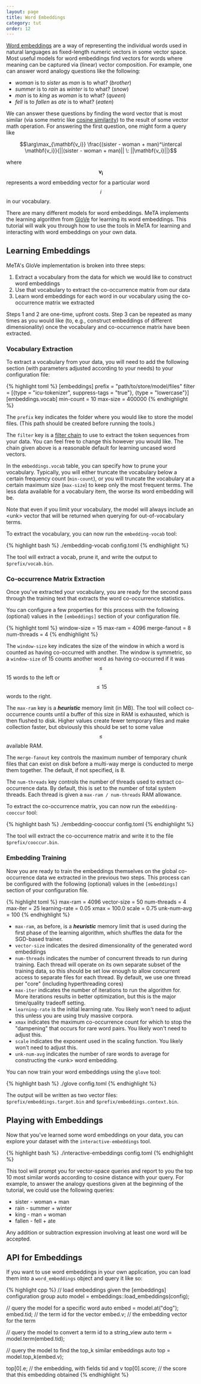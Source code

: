 ```yaml
---
layout: page
title: Word Embeddings
category: tut
order: 12
---
```


[Word embeddings][word-embeddings] are a way of representing the individual
words used in natural languages as fixed-length numeric vectors in some
vector space.  Most useful models for word embeddings find vectors for
words where meaning can be captured via (linear) vector composition. For
example, one can answer word analogy questions like the following:

- *woman* is to *sister* as *man* is to what? (*brother*)
- *summer* is to *rain* as *winter* is to what? (*snow*)
- *man* is to *king* as *woman* is to what? (*queen*)
- *fell* is to *fallen* as *ate* is to what? (*eaten*)

We can answer these questions by finding the word vector that is most
similar (via some metric like [cosine similarity][cosine]) to the result of
some vector math operation. For answering the first question, one might
form a query like

$$\arg\max_{\mathbf{v_i}} \frac{(sister - woman + man)^\intercal
\mathbf{v_i}}{||(sister - woman + man)|| \: ||\mathbf{v_i}||}$$

where $$\mathbf{v_i}$$ represents a word embedding vector for a particular
word $$i$$ in our vocabulary.

There are many different models for word embeddings. MeTA implements
the learning algorithm from [GloVe][glove] for learning its word
embeddings. This tutorial will walk you through how to use the tools in
MeTA for learning and interacting with word embeddings on your own data.

## Learning Embeddings

MeTA's GloVe implementation is broken into three steps:

1. Extract a vocabulary from the data for which we would like to construct
   word embeddings
2. Use that vocabulary to extract the co-occurrence matrix from our data
3. Learn word embeddings for each word in our vocabulary using the
   co-occurrence matrix we extracted

Steps 1 and 2 are one-time, upfront costs. Step 3 can be repeated as many
times as you would like (to, e.g., construct embeddings of different
dimensionality) once the vocabulary and co-occurrence matrix have been
extracted.

### Vocabulary Extraction

To extract a vocabulary from your data, you will need to add the following
section (with parameters adjusted according to your needs) to your
configuration file:

{% highlight toml %}
[embeddings]
prefix = "path/to/store/model/files"
filter = [{type = "icu-tokenizer", suppress-tags = "true"},
          {type = "lowercase"}]
[embeddings.vocab]
min-count = 10
max-size = 400000
{% endhighlight %}

The `prefix` key indicates the folder where you would like to store the
model files. (This path should be created before running the tools.)

The `filter` key is a [filter chain][filter-chains] to use to extract the
token sequences from your data. You can feel free to change this however
you would like. The chain given above is a reasonable default for learning
uncased word vectors.

In the `embeddings.vocab` table, you can specify how to prune your
vocabulary. Typically, you will either truncate the vocabulary below a
certain frequency count (`min-count`), or you will truncate the vocabulary
at a certain maximum size (`max-size`) to keep only the most frequent
terms. The less data available for a vocabulary item, the worse its word
embedding will be.

Note that even if you limit your vocabulary, the model will always include
an \<unk\> vector that will be returned when querying for out-of-vocabulary
terms.

To extract the vocabulary, you can now run the `embedding-vocab` tool:

{% highlight bash %}
./embedding-vocab config.toml
{% endhighlight %}

The tool will extract a vocab, prune it, and write the output to
`$prefix/vocab.bin`.

### Co-occurrence Matrix Extraction
Once you've extracted your vocabulary, you are ready for the second pass
through the training text that extracts the word co-occurrence statistics.

You can configure a few properties for this process with the following
(optional) values in the `[embeddings]` section of your configuration file.

{% highlight toml %}
window-size = 15
max-ram = 4096
merge-fanout = 8
num-threads = 4
{% endhighlight %}

The `window-size` key indicates the size of the window in which a word is
counted as having co-occurred with another. The window is symmetric, so a
`window-size` of 15 counts another word as having co-occurred if it was
$$\leq$$ 15 words to the left or $$\leq 15$$ words to the right.

The `max-ram` key is a ***heuristic*** memory limit (in MB). The tool will
collect co-occurrence counts until a buffer of this size in RAM is
exhausted, which is then flushed to disk. Higher values create fewer
temporary files and make collection faster, but obviously this should be
set to some value $$\leq$$ available RAM.

The `merge-fanout` key controls the maximum number of temporary chunk files
that can exist on disk before a multi-way merge is conducted to merge them
together. The default, if not specified, is 8.

The `num-threads` key controls the number of threads used to extract
co-occurrence data. By default, this is set to the number of total system
threads. Each thread is given a `max-ram / num-threads` RAM allowance.

To extract the co-occurrence matrix, you can now run the
`embedding-cooccur` tool:

{% highlight bash %}
./embedding-cooccur config.toml
{% endhighlight %}

The tool will extract the co-occurrence matrix and write it to the file
`$prefix/cooccur.bin`.

### Embedding Training

Now you are ready to train the embeddings themselves on the global
co-occurrence data we extracted in the previous two steps. This process can
be configured with the following (optional) values in the `[embeddings]`
section of your configuration file.

{% highlight toml %}
max-ram = 4096
vector-size = 50
num-threads = 4
max-iter = 25
learning-rate = 0.05
xmax = 100.0
scale = 0.75
unk-num-avg = 100
{% endhighlight %}

- `max-ram`, as before, is a ***heuristic*** memory limit that is used
    during the first phase of the learning algorithm, which shuffles the
    data for the SGD-based trainer.
- `vector-size` indicates the desired dimensionality of the generated word
    embeddings
- `num-threads` indicates the number of concurrent threads to run during
    training. Each thread will operate on its own separate subset of the
    training data, so this should be set low enough to allow concurrent
    access to separate files for each thread. By default, we use one thread
    per "core" (including hyperthreading cores)
- `max-iter` indicates the number of iterations to run the algorithm for.
    More iterations results in better optimization, but this is the major
    time/quality tradeoff setting.
- `learning-rate` is the initial learning rate. You likely won't need to
    adjust this unless you are using truly massive corpora.
- `xmax` indicates the maximum co-occurrence count for which to stop the
    "dampening" that occurs for rare word pairs. You likely won't need to
    adjust this.
- `scale` indicates the exponent used in the scaling function. You likely
    won't need to adjust this.
- `unk-num-avg` indicates the number of rare words to average for
    constructing the \<unk\> word embedding.

You can now train your word embeddings using the `glove` tool:

{% highlight bash %}
./glove config.toml
{% endhighlight %}

The output will be written as two vector files:
`$prefix/embeddings.target.bin` and `$prefix/embeddings.context.bin`.

## Playing with Embeddings

Now that you've learned some word embeddings on your data, you can explore
your dataset with the `interactive-embeddings` tool.

{% highlight bash %}
./interactive-embeddings config.toml
{% endhighlight %}

This tool will prompt you for vector-space queries and report to you the
top 10 most similar words according to cosine distance with your query. For
example, to answer the analogy questions given at the beginning of the
tutorial, we could use the following queries:

- sister - woman + man
- rain - summer + winter
- king - man + woman
- fallen - fell + ate

Any addition or subtraction expression involving at least one word will be
accepted.

## API for Embeddings

If you want to use word embeddings in your own application, you can load
them into a `word_embeddings` object and query it like so:

{% highlight cpp %}
// load embeddings given the [embeddings] configuration group
auto model = embeddings::load_embeddings(config);

// query the model for a specific word
auto embed = model.at("dog");
embed.tid; // the term id for the vector
embed.v;   // the embedding vector for the term

// query the model to convert a term id to a string_view
auto term = model.term(embed.tid);

// query the model to find the top_k similar embeddings
auto top = model.top_k(embed.v);

top[0].e;     // the embedding, with fields tid and v
top[0].score; // the score that this embedding obtained
{% endhighlight %}

[word-embeddings]: https://en.wikipedia.org/wiki/Word_embedding
[cosine]: https://en.wikipedia.org/wiki/Cosine_similarity
[glove]: http://nlp.stanford.edu/projects/glove/
[filter-chains]: analyzers-filters-tutorial.html
